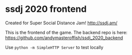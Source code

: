 # ssdj 2020 frontend

Created for Super Social Distance Jam!
http://ssdj.am/

This is the frontend of the game. 
The backend repo is here: https://github.com/andymasteroffish/ssdj_2020_backend

Use `python -m SimpleHTTP Server` to test locally
